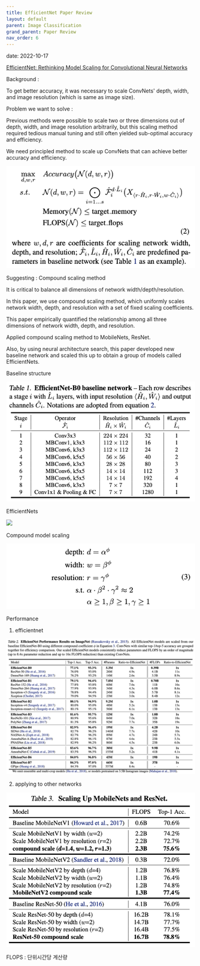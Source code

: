 ```yaml
---
title: EfficientNet Paper Review
layout: default
parent: Image Classification
grand_parent: Paper Review
nav_order: 6
---
```

date: 2022-10-17

[EfficientNet: Rethinking Model Scaling for Convolutional Neural Networks]([]())

Background : 

To get better accuracy, it was necessary to scale ConvNets' depth, width, and image resolution (which is same as image size). 



Problem we want to solve : 

Previous methods were possible to scale two or three dimensions out of depth, width, and image resolution arbitrarily, but this scaling method required tedious manual tuning and still often yielded sub-optimal accuracy and efficiency. 

We need principled method to scale up ConvNets that can achieve better accuracy and efficiency. 

![optimization](/docs/paper-review/images/efficientnet/optimization.png)

Suggesting : Compound scaling method 

It is critical to balance all dimensions of network width/depth/resolution. 

In this paper, we use compound scaling method, which uniformly scales network width, depth, and resolution with a set of fixed scaling coefficients. 



This paper empirically quantified the relationship among all three dimensions of network width, depth, and resolution.



Applied compound scaling method to MobileNets, ResNet.

Also, by using neural architecture search, this paper developed new baseline network and scaled this up to obtain a group of models called EfficientNets. 



Baseline structure 

![baseline network](/docs/paper-review/images/efficientnet/baseline_structure.png)

EfficientNets

![](./constructing_efficientnet.png)



Compound model scaling

![compound model scaling](/docs/paper-review/images/efficientnet/compound_scaling.png)



Performance

1. efficientnet 

![](/docs/paper-review/images/efficientnet/efficientnet_performance.png)

2. applying to other networks 

![](/docs/paper-review/images/efficientnet/scalingup_other.png)

FLOPS : 단위시간당 계산량 